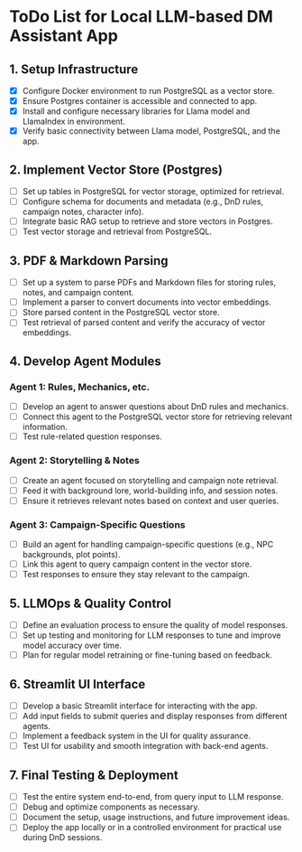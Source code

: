 # ToDo List for Local LLM-based DM Assistant App

## 1. Setup Infrastructure
- [x] Configure Docker environment to run PostgreSQL as a vector store.
- [x] Ensure Postgres container is accessible and connected to app.
- [x] Install and configure necessary libraries for Llama model and LlamaIndex in environment.
- [x] Verify basic connectivity between Llama model, PostgreSQL, and the app.

## 2. Implement Vector Store (Postgres)
- [ ] Set up tables in PostgreSQL for vector storage, optimized for retrieval.
- [ ] Configure schema for documents and metadata (e.g., DnD rules, campaign notes, character info).
- [ ] Integrate basic RAG setup to retrieve and store vectors in Postgres.
- [ ] Test vector storage and retrieval from PostgreSQL.

## 3. PDF & Markdown Parsing
- [ ] Set up a system to parse PDFs and Markdown files for storing rules, notes, and campaign content.
- [ ] Implement a parser to convert documents into vector embeddings.
- [ ] Store parsed content in the PostgreSQL vector store.
- [ ] Test retrieval of parsed content and verify the accuracy of vector embeddings.

## 4. Develop Agent Modules
### Agent 1: Rules, Mechanics, etc.
- [ ] Develop an agent to answer questions about DnD rules and mechanics.
- [ ] Connect this agent to the PostgreSQL vector store for retrieving relevant information.
- [ ] Test rule-related question responses.

### Agent 2: Storytelling & Notes
- [ ] Create an agent focused on storytelling and campaign note retrieval.
- [ ] Feed it with background lore, world-building info, and session notes.
- [ ] Ensure it retrieves relevant notes based on context and user queries.

### Agent 3: Campaign-Specific Questions
- [ ] Build an agent for handling campaign-specific questions (e.g., NPC backgrounds, plot points).
- [ ] Link this agent to query  campaign content in the vector store.
- [ ] Test responses to ensure they stay relevant to the campaign.

## 5. LLMOps & Quality Control
- [ ] Define an evaluation process to ensure the quality of model responses.
- [ ] Set up testing and monitoring for LLM responses to tune and improve model accuracy over time.
- [ ] Plan for regular model retraining or fine-tuning based on feedback.

## 6. Streamlit UI Interface
- [ ] Develop a basic Streamlit interface for interacting with the app.
- [ ] Add input fields to submit queries and display responses from different agents.
- [ ] Implement a feedback system in the UI for quality assurance.
- [ ] Test UI for usability and smooth integration with back-end agents.

## 7. Final Testing & Deployment
- [ ] Test the entire system end-to-end, from query input to LLM response.
- [ ] Debug and optimize components as necessary.
- [ ] Document the setup, usage instructions, and future improvement ideas.
- [ ] Deploy the app locally or in a controlled environment for practical use during DnD sessions.
